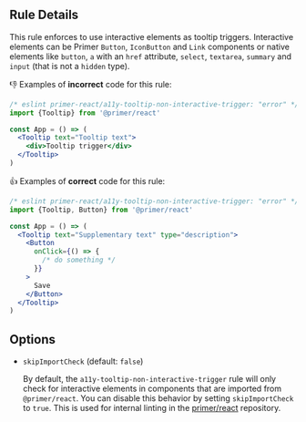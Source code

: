 ## Rule Details

This rule enforces to use interactive elements as tooltip triggers. Interactive elements can be Primer `Button`, `IconButton` and `Link` components or native elements like `button`, `a` with an `href` attribute, `select`, `textarea`, `summary` and `input` (that is not a `hidden` type).

👎 Examples of **incorrect** code for this rule:

```jsx
/* eslint primer-react/a11y-tooltip-non-interactive-trigger: "error" */
import {Tooltip} from '@primer/react'

const App = () => (
  <Tooltip text="Tooltip text">
    <div>Tooltip trigger</div>
  </Tooltip>
)
```

👍 Examples of **correct** code for this rule:

```jsx
/* eslint primer-react/a11y-tooltip-non-interactive-trigger: "error" */
import {Tooltip, Button} from '@primer/react'

const App = () => (
  <Tooltip text="Supplementary text" type="description">
    <Button
      onClick={() => {
        /* do something */
      }}
    >
      Save
    </Button>
  </Tooltip>
)
```

## Options

- `skipImportCheck` (default: `false`)

  By default, the `a11y-tooltip-non-interactive-trigger` rule will only check for interactive elements in components that are imported from `@primer/react`. You can disable this behavior by setting `skipImportCheck` to `true`. This is used for internal linting in the [primer/react](https://github.com/prime/react) repository.
